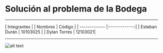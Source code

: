 # Solución al problema de la Bodega
****
| Integrantes |
| Nombres       | Código        |
| ------------- |:-------------:|
| Esteban Durán      | 10103025 |
| Dylan Torres      | 12103021|   
****
![alt text](https://github.com/esteban-duran/threads/bodega.PNG "Ejecución del programa")

